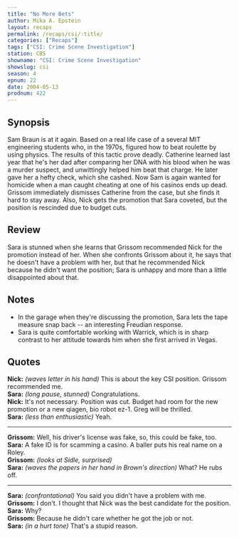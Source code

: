 ```yaml
---
title: "No More Bets"
author: Mika A. Epstein
layout: recaps
permalink: /recaps/csi/:title/
categories: ["Recaps"]
tags: ["CSI: Crime Scene Investigation"]
station: CBS
showname: "CSI: Crime Scene Investigation"
showslug: csi
season: 4
epnum: 22
date: 2004-05-13
prodnum: 422
---
```


## Synopsis

Sam Braun is at it again. Based on a real life case of a several MIT engineering students who, in the 1970s, figured how to beat roulette by using physics. The results of this tactic prove deadly. Catherine learned last year that he's her dad after comparing her DNA with his blood when he was a murder suspect, and unwittingly helped him beat that charge. He later gave her a hefty check, which she cashed. Now Sam is again wanted for homicide when a man caught cheating at one of his casinos ends up dead. Grissom immediately dismisses Catherine from the case, but she finds it hard to stay away. Also, Nick gets the promotion that Sara coveted, but the position is rescinded due to budget cuts.

## Review

Sara is stunned when she learns that Grissom recommended Nick for the promotion instead of her. When she confronts Grissom about it, he says that he doesn't have a problem with her, but that he recommended Nick because he didn't want the position; Sara is unhappy and more than a little disappointed about that.

## Notes

* In the garage when they're discussing the promotion, Sara lets the tape measure snap back -- an interesting Freudian response.
* Sara is quite comfortable working with Warrick, which is in sharp contrast to her attitude towards him when she first arrived in Vegas.

## Quotes

**Nick:** _(waves letter in his hand)_ This is about the key CSI position. Grissom recommended me.\
**Sara:** _(long pause, stunned)_ Congratulations.\
**Nick:** It's not necessary. Position was cut. Budget had room for the new promotion or a new qiagen, bio robot ez-1. Greg will be thrilled.\
**Sara:** _(less than enthusiastic)_ Yeah.

- - -

**Grissom:** Well, his driver's license was fake, so, this could be fake, too.\
**Sara:** A fake ID is for scamming a casino. A baller puts his real name on a Roley.\
**Grissom:** _(looks at Sidle, surprised)_\
**Sara:** _(waves the papers in her hand in Brown's direction)_ What? He rubs off.

- - -

**Sara:** _(confrontational)_ You said you didn't have a problem with me.\
**Grissom:** I don't. I thought that Nick was the best candidate for the position.\
**Sara:** Why?\
**Grissom:** Because he didn't care whether he got the job or not.\
**Sara:** _(in a hurt tone)_ That's a stupid reason.
